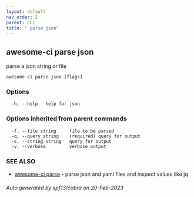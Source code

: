 ```yaml
---
layout: default
nav_order: 2
parent: CLI
title: " parse json"
---
```

## awesome-ci parse json

parse a json string or file

```
awesome-ci parse json [flags]
```

### Options

```
  -h, --help   help for json
```

### Options inherited from parent commands

```
  -f, --file string     file to be parsed
  -q, --query string    (required) query for output
  -s, --string string   query for output
  -v, --verbose         verbose output
```

### SEE ALSO

* [awesome-ci parse](/commands/awesome-ci_parse/)	 - parse json and yaml files and inspect values like jq

###### Auto generated by spf13/cobra on 20-Feb-2023
